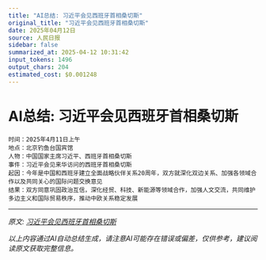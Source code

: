 ```yaml
---
title: "AI总结: 习近平会见西班牙首相桑切斯"
original_title: "习近平会见西班牙首相桑切斯"
date: 2025年04月12日
source: 人民日报
sidebar: false
summarized_at: 2025-04-12 10:31:42
input_tokens: 1496
output_chars: 204
estimated_cost: $0.001248
---
```


# AI总结: 习近平会见西班牙首相桑切斯

```
时间：2025年4月11日上午
地点：北京钓鱼台国宾馆
人物：中国国家主席习近平、西班牙首相桑切斯
事件：习近平会见来华访问的西班牙首相桑切斯
起因：今年是中国和西班牙建立全面战略伙伴关系20周年，双方就深化双边关系、加强各领域合作以及共同关心的国际问题交换意见
结果：双方同意巩固政治互信，深化经贸、科技、新能源等领域合作，加强人文交流，共同维护多边主义和国际贸易秩序，推动中欧关系稳定发展
```

---

*原文: [习近平会见西班牙首相桑切斯](http://paper.people.com.cn/rmrb/pc/content/202504/12/content_30067273.html)*

*以上内容通过AI自动总结生成，请注意AI可能存在错误或偏差，仅供参考，建议阅读原文获取完整信息。*
